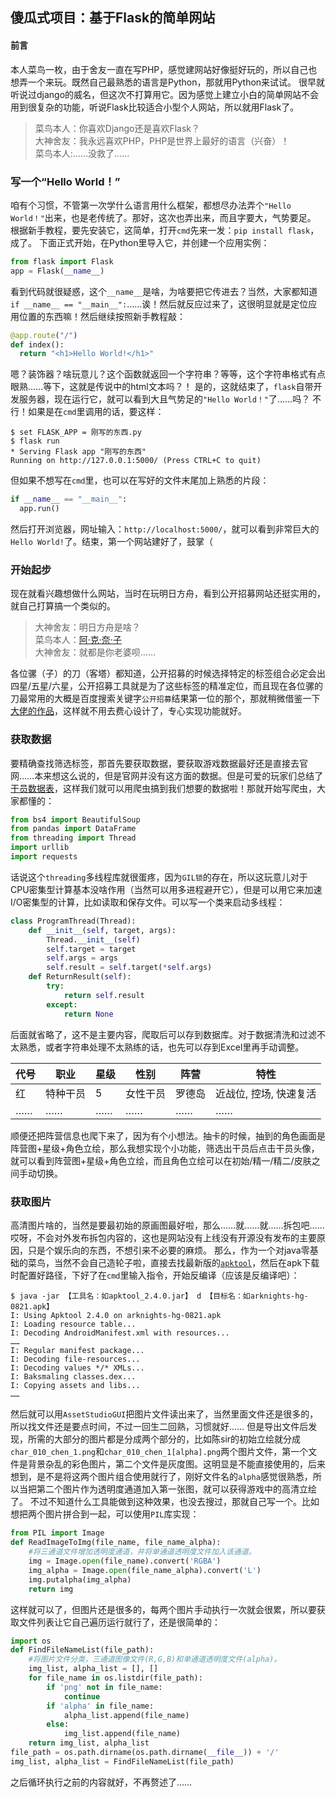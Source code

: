 ## 傻瓜式项目：基于Flask的简单网站
#### 前言
本人菜鸟一枚，由于舍友一直在写PHP，感觉建网站好像挺好玩的，所以自己也想弄一个来玩。既然自己最熟悉的语言是Python，那就用Python来试试。
很早就听说过django的威名，但这次不打算用它。因为感觉上建立小白的简单网站不会用到很复杂的功能，听说Flask比较适合小型个人网站，所以就用Flask了。

>菜鸟本人：你喜欢Django还是喜欢Flask？ <br>
>大神舍友：我永远喜欢PHP，PHP是世界上最好的语言（兴奋）！<br>
>菜鸟本人:……没救了……<br>

### 写一个“Hello World！”
咱有个习惯，不管第一次学什么语言用什么框架，都想尽办法弄个`"Hello World！"`出来，也是老传统了。那好，这次也弄出来，而且字要大，气势要足。
根据新手教程，要先安装它，这简单，打开`cmd`先来一发：`pip install flask`，成了。
下面正式开始，在Python里导入它，并创建一个应用实例：
```python
from flask import Flask
app = Flask(__name__)
```
看到代码就很疑惑，这个`__name__`是啥，为啥要把它传进去？当然，大家都知道`if __name__ == "__main__":`……诶！然后就反应过来了，这很明显就是定位应用位置的东西嘛！然后继续按照新手教程敲：
```python
@app.route("/")
def index():
  return "<h1>Hello World!</h1>"
```
嗯？装饰器？啥玩意儿？这个函数就返回一个字符串？等等，这个字符串格式有点眼熟……等下，这就是传说中的html文本吗？！
是的，这就结束了，`flask`自带开发服务器，现在运行它，就可以看到大且气势足的`"Hello World！"`了……吗？
不行！如果是在`cmd`里调用的话，要这样：
```text
$ set FLASK_APP = 刚写的东西.py
$ flask run
* Serving Flask app "刚写的东西"
Running on http://127.0.0.1:5000/ (Press CTRL+C to quit)
```
但如果不想写在`cmd`里，也可以在写好的文件末尾加上熟悉的片段：
```python
if __name__ == "__main__":
  app.run()
```
然后打开浏览器，网址输入：`http://localhost:5000/`，就可以看到非常巨大的`Hello World!`了。结束，第一个网站建好了，鼓掌（
### 开始起步
现在就看兴趣想做什么网站，当时在玩明日方舟，看到公开招募网站还挺实用的，就自己打算搞一个类似的。

>大神舍友：明日方舟是啥？<br>
>菜鸟本人：[阿·克·奈·子](https://ak.hypergryph.com/index)<br>
>大神舍友：就都是你老婆呗……<br>

各位骡（子）的刀（客塔）都知道，公开招募的时候选择特定的标签组合必定会出四星/五星/六星，公开招募工具就是为了这些标签的精准定位，而且现在各位骡的刀最常用的大概是百度搜索关键字`公开招募`结果第一位的那个，那就稍微借鉴一下[大佬的作品](https://ak.graueneko.xyz/)，这样就不用去费心设计了，专心实现功能就好。
### 获取数据
要精确查找筛选标签，那首先要获取数据，要获取游戏数据最好还是直接去官网……本来想这么说的，但是官网并没有这方面的数据。但是可爱的玩家们总结了[干员数据表](http://wiki.joyme.com/arknights/%E5%B9%B2%E5%91%98%E6%95%B0%E6%8D%AE%E8%A1%A8)，这样我们就可以用爬虫搞到我们想要的数据啦！那就开始写爬虫，大家都懂的：
```python
from bs4 import BeautifulSoup
from pandas import DataFrame
from threading import Thread
import urllib
import requests
```
话说这个`threading`多线程库就很蛋疼，因为`GIL锁`的存在，所以这玩意儿对于CPU密集型计算基本没啥作用（当然可以用多进程避开它），但是可以用它来加速I/O密集型的计算，比如读取和保存文件。可以写一个类来启动多线程：
```python
class ProgramThread(Thread):
    def __init__(self, target, args):
        Thread.__init__(self)
        self.target = target
        self.args = args
        self.result = self.target(*self.args)
    def ReturnResult(self):
        try:
            return self.result
        except:
            return None
```
后面就省略了，这不是主要内容，爬取后可以存到数据库。对于数据清洗和过滤不太熟悉，或者字符串处理不太熟练的话，也先可以存到Excel里再手动调整。
<table>
  <thead>
    <tr>
      <th>代号</th><th>职业</th><th>星级</th><th>性别</th><th>阵营</th><th>特性</th>
    </tr>
  </thead>
  <tbody>
    <tr>
      <td>红</td><td>特种干员</td><td>5</td><td>女性干员</td><td>罗德岛</td><td>近战位, 控场, 快速复活</td>
    </tr>
    <tr>
      <td>……</td><td>……</td><td>……</td><td>……</td><td>……</td><td>……</td>
    <tr>
  </tbody>
</table>
顺便还把阵营信息也爬下来了，因为有个小想法。抽卡的时候，抽到的角色画面是阵营图+星级+角色立绘，那么我想实现个小功能，筛选出干员后点击干员头像，就可以看到阵营图+星级+角色立绘，而且角色立绘可以在初始/精一/精二/皮肤之间手动切换。

### 获取图片
高清图片啥的，当然是要最初始的原画图最好啦，那么……就……就……拆包吧……哎呀，不会对外发布拆包内容的，这也是网站没有上线没有开源没有发布的主要原因，只是个娱乐向的东西，不想引来不必要的麻烦。
那么，作为一个对java零基础的菜鸟，当然不会自己造轮子啦，直接去找最新版的[`apktool`](https://ibotpeaches.github.io/Apktool/)，然后在apk下载时配置好路径，下好了在`cmd`里输入指令，开始反编译（应该是反编译吧）：
```text
$ java -jar 【工具名：如apktool_2.4.0.jar】 d 【目标名：如arknights-hg-0821.apk】
I: Using Apktool 2.4.0 on arknights-hg-0821.apk
I: Loading resource table...
I: Decoding AndroidManifest.xml with resources...
……
I: Regular manifest package...
I: Decoding file-resources...
I: Decoding values */* XMLs...
I: Baksmaling classes.dex...
I: Copying assets and libs...
……
```
然后就可以用`AssetStudioGUI`把图片文件读出来了，当然里面文件还是很多的，所以找文件还是要点时间，不过一回生二回熟，习惯就好……
但是导出文件后发现，所需的大部分的图片都是分成两个部分的，比如陈sir的初始立绘就分成`char_010_chen_1.png`和`char_010_chen_1[alpha].png`两个图片文件，第一个文件是背景杂乱的彩色图片，第二个文件是灰度图。这明显是不能直接使用的，后来想到，是不是将这两个图片组合使用就行了，刚好文件名的`alpha`感觉很熟悉，所以当把第二个图片作为透明度通道加入第一张图，就可以获得游戏中的高清立绘了。
不过不知道什么工具能做到这种效果，也没去搜过，那就自己写一个。比如想把两个图片拼合到一起，可以使用`PIL`库实现：
```python
from PIL import Image
def ReadImageToImg(file_name, file_name_alpha):
    #将三通道文件增加透明度通道，并将单通道透明度文件加入该通道。
    img = Image.open(file_name).convert('RGBA')
    img_alpha = Image.open(file_name_alpha).convert('L')
    img.putalpha(img_alpha)
    return img
```
这样就可以了，但图片还是很多的，每两个图片手动执行一次就会很累，所以要获取文件列表让它自己遍历运行就行了，还是很简单的：
```python
import os
def FindFileNameList(file_path):
    #将图片文件分类，三通道图像文件(R,G,B)和单通道透明度文件(alpha)。
    img_list, alpha_list = [], []
    for file_name in os.listdir(file_path):
        if 'png' not in file_name:
            continue
        if 'alpha' in file_name:
            alpha_list.append(file_name)
        else:
            img_list.append(file_name)
    return img_list, alpha_list
file_path = os.path.dirname(os.path.dirname(__file__)) + '/'
img_list, alpha_list = FindFileNameList(file_path)
```
之后循环执行之前的内容就好，不再赘述了……



